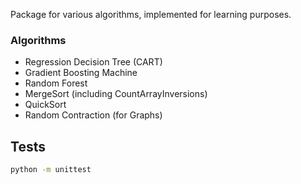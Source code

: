 Package for various algorithms, implemented for learning purposes.

### Algorithms
- Regression Decision Tree (CART)
- Gradient Boosting Machine
- Random Forest
- MergeSort (including CountArrayInversions)
- QuickSort
- Random Contraction (for Graphs)

## Tests
```bash
python -m unittest
```

